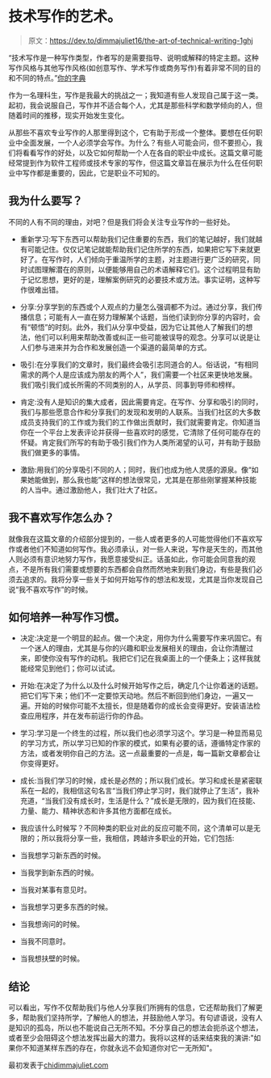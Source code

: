 # 技术写作的艺术。

> 原文：<https://dev.to/dimmajuliet16/the-art-of-technical-writing-1ghj>

“技术写作是一种写作类型，作者写的是需要指导、说明或解释的特定主题。这种写作风格与其他写作风格(如创意写作、学术写作或商务写作)有着非常不同的目的和不同的特点。”[你的字典](https://grammar.yourdictionary.com/word-definitions/definition-of-technical-writing.html)

作为一名理科生，写作是我最大的挑战之一；我知道有些人发现自己属于这一类。起初，我会说服自己，写作并不适合每个人，尤其是那些科学和数学倾向的人，但随着时间的推移，现实开始发生变化。

从那些不喜欢专业写作的人那里得到这个，它有助于形成一个整体。要想在任何职业中全面发展，一个人必须学会写作。为什么？有些人可能会问，但不要担心，我们将看看写作的好处，以及它如何帮助一个人在各自的职业中成长。这篇文章可能经常提到作为软件工程师或技术专家的写作，但这篇文章旨在展示为什么在任何职业中写作都是重要的，因此，它是职业不可知的。

## 我为什么要写？

不同的人有不同的理由，对吧？但是我们将会关注专业写作的一些好处。

*   重新学习:写下东西可以帮助我们记住重要的东西，我们的笔记越好，我们就越有可能记住。仅仅记笔记就能帮助我们记住所学的东西，如果把它写下来就更好了。在写作时，人们倾向于重温所学的主题，对主题进行更广泛的研究，同时试图理解潜在的原则，以便能够用自己的术语解释它们。这个过程明显有助于记忆思想，更好的是，理解案例研究的必要技术或方法。事实证明，这种写作很难出错。

*   分享:分享学到的东西或个人观点的力量怎么强调都不为过。通过分享，我们传播信息；可能有人一直在努力理解某个话题，当他们读到你分享的内容时，会有“顿悟”的时刻。此外，我们从分享中受益，因为它让其他人了解我们的想法，他们可以利用来帮助改善或纠正一些可能被误导的观念。分享可以说是让人们参与进来并为合作和发展创造一个渠道的最简单的方式。

*   吸引:在分享我们的文章时，我们最终会吸引志同道合的人。俗话说，“有相同需求的两个人是应该成为朋友的两个人”，我们需要一个社区来更快地发展。我们吸引我们成长所需的不同类别的人，从学员、同事到导师和榜样。

*   肯定:没有人是知识的集大成者，因此需要肯定。在写作、分享和吸引的同时，我们与那些愿意合作和分享我们的发现和发明的人联系。当我们社区的大多数成员支持我们的工作或为我们的工作做出贡献时，我们就需要肯定。你知道当你在一个平台上发表评论并获得一些喜欢时的感觉，它清除了任何可能存在的怀疑。肯定我们所写的有助于吸引我们作为人类所渴望的认可，并有助于鼓励我们做更多的事情。

*   激励:用我们的分享吸引不同的人；同时，我们也成为他人灵感的源泉。像“如果她能做到，那么我也能”这样的想法很常见，尤其是在那些刚掌握某种技能的人当中。通过激励他人，我们壮大了社区。

## 我不喜欢写作怎么办？

就像我在这篇文章的介绍部分提到的，一些人或者更多的人可能觉得他们不喜欢写作或者他们不知道如何写作。我必须承认，对一些人来说，写作是天生的，而其他人则必须有意识地努力写作，我愿意接受纠正。话虽如此，你可能会同意我的观点，不是所有我们需要或想要的东西都会自然而然地来到我们身边，有些是我们必须去追求的。我将分享一些关于如何开始写作的想法和发现，尤其是当你发现自己说“我不喜欢写作”的时候。

## 如何培养一种写作习惯。

*   决定:决定是一个明显的起点。做一个决定，用你为什么需要写作来巩固它。有一个迷人的理由，尤其是与你的兴趣和职业发展相关的理由，会让你清醒过来，即使你没有写作的动机。我把它们记在我桌面上的一个便条上；这样我就能经常见到他们；你可以试试。

*   开始:在决定了为什么以及什么时候开始写作之后，确定几个让你着迷的话题。把它们写下来；他们不一定要惊天动地。然后不断回到他们身边，一遍又一遍。开始的时候你可能不太擅长，但是随着你的成长会变得更好。安装语法检查应用程序，并在发布前运行你的作品。

*   学习:学习是一个终生的过程，所以我们也必须学习这个。学习是一种显而易见的学习方式，所以学习已知的作家的模式，如果有必要的话，遵循特定作家的方法，或者发明你自己的方法。这一点最重要的一点是，每一篇新文章都会让你变得更好。

*   成长:当我们学习的时候，成长是必然的；所以我们成长。学习和成长是紧密联系在一起的，我相信这句名言“当我们停止学习时，我们就停止了生活”，我补充道，“当我们没有成长时，生活是什么？”成长是无限的，因为我们在技能、力量、能力、精神状态和许多其他方面都在成长。

*   我应该什么时候写？不同种类的职业对此的反应可能不同，这个清单可以是无限的；所以我将分享一些，我相信，跨越许多职业的开始，它们包括:

*   当我想学习新东西的时候。

*   当我学到新东西的时候。

*   当我对某事有意见时。

*   当我想学习更多东西的时候。

*   当我想询问的时候。

*   当我不同意时。

*   当我想扶壁的时候。

## 结论

可以看出，写作不仅帮助我们与他人分享我们所拥有的信息，它还帮助我们了解更多，帮助我们坚持所学，了解他人的想法，并鼓励他人学习。有句谚语说，没有人是知识的孤岛，所以也不能说自己无所不知。不分享自己的想法会扼杀这个想法，或者至少会阻碍这个想法发挥出最大的潜力。我将以这样的话来结束我的演讲:"如果你不知道某样东西的存在，你就永远不会知道你对它一无所知"。

最初发表于[chidimmajuliet.com](https://www.chidimmajuliet.com/posts/2018-01-07-fragments-of-iceland/)